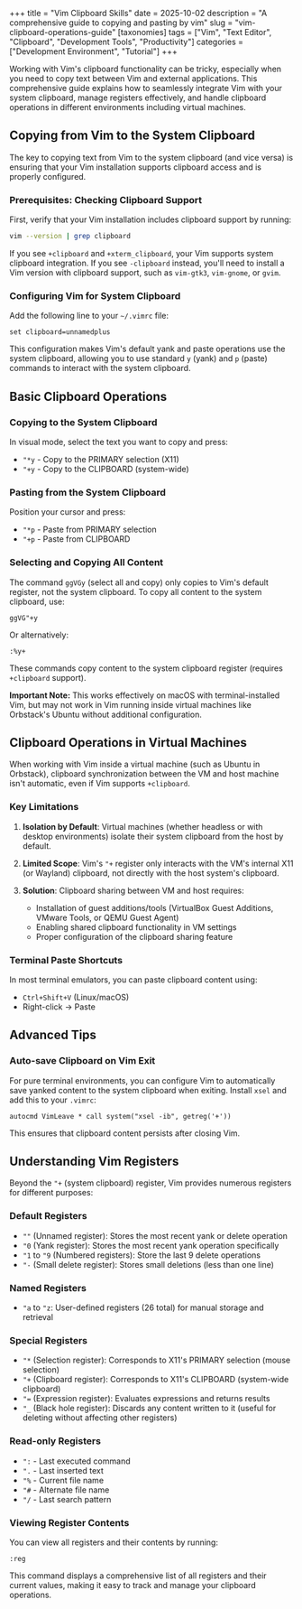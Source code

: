 +++
title = "Vim Clipboard Skills"
date = 2025-10-02
description = "A comprehensive guide to copying and pasting by vim"
slug = "vim-clipboard-operations-guide"
[taxonomies]
tags = ["Vim", "Text Editor", "Clipboard", "Development Tools", "Productivity"]
categories = ["Development Environment", "Tutorial"]
+++

Working with Vim's clipboard functionality can be tricky, especially when you need to copy text between Vim and external applications. This comprehensive guide explains how to seamlessly integrate Vim with your system clipboard, manage registers effectively, and handle clipboard operations in different environments including virtual machines.

<!-- more -->

## Copying from Vim to the System Clipboard

The key to copying text from Vim to the system clipboard (and vice versa) is ensuring that your Vim installation supports clipboard access and is properly configured.

### Prerequisites: Checking Clipboard Support

First, verify that your Vim installation includes clipboard support by running:

```bash
vim --version | grep clipboard
```

If you see `+clipboard` and `+xterm_clipboard`, your Vim supports system clipboard integration. If you see `-clipboard` instead, you'll need to install a Vim version with clipboard support, such as `vim-gtk3`, `vim-gnome`, or `gvim`.

### Configuring Vim for System Clipboard

Add the following line to your `~/.vimrc` file:

```vim
set clipboard=unnamedplus
```

This configuration makes Vim's default yank and paste operations use the system clipboard, allowing you to use standard `y` (yank) and `p` (paste) commands to interact with the system clipboard.

## Basic Clipboard Operations

### Copying to the System Clipboard

In visual mode, select the text you want to copy and press:

- `"*y` - Copy to the PRIMARY selection (X11)
- `"+y` - Copy to the CLIPBOARD (system-wide)

### Pasting from the System Clipboard

Position your cursor and press:

- `"*p` - Paste from PRIMARY selection
- `"+p` - Paste from CLIPBOARD

### Selecting and Copying All Content

The command `ggVGy` (select all and copy) only copies to Vim's default register, not the system clipboard. To copy all content to the system clipboard, use:

```vim
ggVG"+y
```

Or alternatively:

```vim
:%y+
```

These commands copy content to the system clipboard register (requires `+clipboard` support).

**Important Note:** This works effectively on macOS with terminal-installed Vim, but may not work in Vim running inside virtual machines like Orbstack's Ubuntu without additional configuration.

## Clipboard Operations in Virtual Machines

When working with Vim inside a virtual machine (such as Ubuntu in Orbstack), clipboard synchronization between the VM and host machine isn't automatic, even if Vim supports `+clipboard`.

### Key Limitations

1. **Isolation by Default**: Virtual machines (whether headless or with desktop environments) isolate their system clipboard from the host by default.

2. **Limited Scope**: Vim's `"+` register only interacts with the VM's internal X11 (or Wayland) clipboard, not directly with the host system's clipboard.

3. **Solution**: Clipboard sharing between VM and host requires:
   - Installation of guest additions/tools (VirtualBox Guest Additions, VMware Tools, or QEMU Guest Agent)
   - Enabling shared clipboard functionality in VM settings
   - Proper configuration of the clipboard sharing feature

### Terminal Paste Shortcuts

In most terminal emulators, you can paste clipboard content using:

- `Ctrl+Shift+V` (Linux/macOS)
- Right-click → Paste

## Advanced Tips

### Auto-save Clipboard on Vim Exit

For pure terminal environments, you can configure Vim to automatically save yanked content to the system clipboard when exiting. Install `xsel` and add this to your `.vimrc`:

```vim
autocmd VimLeave * call system("xsel -ib", getreg('+'))
```

This ensures that clipboard content persists after closing Vim.

## Understanding Vim Registers

Beyond the `"+` (system clipboard) register, Vim provides numerous registers for different purposes:

### Default Registers

- `""` (Unnamed register): Stores the most recent yank or delete operation
- `"0` (Yank register): Stores the most recent yank operation specifically
- `"1` to `"9` (Numbered registers): Store the last 9 delete operations
- `"-` (Small delete register): Stores small deletions (less than one line)

### Named Registers

- `"a` to `"z`: User-defined registers (26 total) for manual storage and retrieval

### Special Registers

- `"*` (Selection register): Corresponds to X11's PRIMARY selection (mouse selection)
- `"+` (Clipboard register): Corresponds to X11's CLIPBOARD (system-wide clipboard)
- `"=` (Expression register): Evaluates expressions and returns results
- `"_` (Black hole register): Discards any content written to it (useful for deleting without affecting other registers)

### Read-only Registers

- `":` - Last executed command
- `".` - Last inserted text
- `"%` - Current file name
- `"#` - Alternate file name
- `"/` - Last search pattern

### Viewing Register Contents

You can view all registers and their contents by running:

```vim
:reg
```

This command displays a comprehensive list of all registers and their current values, making it easy to track and manage your clipboard operations.
